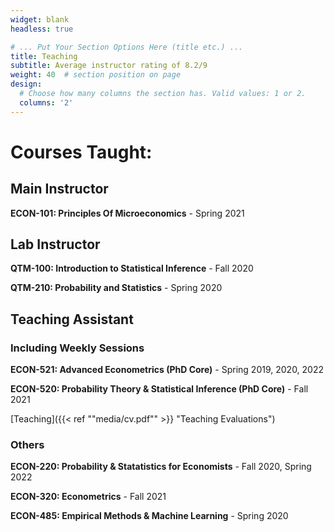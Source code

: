 ```yaml
---
widget: blank
headless: true

# ... Put Your Section Options Here (title etc.) ...
title: Teaching
subtitle: Average instructor rating of 8.2/9
weight: 40  # section position on page
design:
  # Choose how many columns the section has. Valid values: 1 or 2.
  columns: '2'
---
```


# Courses Taught:

## Main Instructor

**ECON-101: Principles Of Microeconomics** - Spring 2021 

## Lab Instructor

**QTM-100: Introduction to Statistical Inference** - Fall 2020

**QTM-210: Probability and Statistics** - Spring 2020

## Teaching Assistant

### Including Weekly Sessions 

**ECON-521: Advanced Econometrics (PhD Core)** - Spring 2019, 2020, 2022

**ECON-520: Probability Theory & Statistical Inference (PhD Core)** - Fall 2021

[Teaching]({{< ref ""media/cv.pdf"" >}} "Teaching Evaluations")

### Others

**ECON-220: Probability & Statatistics for Economists** - Fall 2020, Spring 2022

**ECON-320: Econometrics** - Fall 2021

**ECON-485: Empirical Methods & Machine Learning** - Spring 2020



